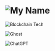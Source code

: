 # ![My Name](https://img.shields.io/badge/Cantell-Kawai-blue)

![Blockchain Tech](https://img.shields.io/badge/Blockchain.com-121D33?logo=blockchaindotcom&logoColor=fff&style=for-the-badge)

![Ghost](https://img.shields.io/badge/Ghost-000?style=for-the-badge&logo=ghost&logoColor=yellow)

![ChatGPT](https://img.shields.io/badge/ChatGPT-74aa9c?style=for-the-badge&logo=openai&logoColor=white)

